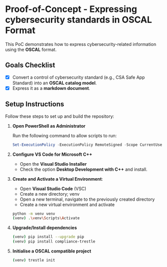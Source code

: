 # Proof-of-Concept - Expressing cybersecurity standards in OSCAL Format

This PoC demonstrates how to express cybersecurity-related information using the **OSCAL** format.

## Goals Checklist

- [x] Convert a control of cybersecurity standard (e.g., CSA Safe App Standard) into an **OSCAL catalog model**.
- [x] Express it as a **markdown document**.

## Setup Instructions

Follow these steps to set up and build the repository:

1. **Open PowerShell as Administrator**

    Run the following command to allow scripts to run:

    ```powershell
    Set-ExecutionPolicy -ExecutionPolicy RemoteSigned -Scope CurrentUser
    ```

2. **Configure VS Code for Microsoft C++**
   - Open the **Visual Studio Installer**
   - Check the option **Desktop Development with C++** and install.

3. **Create and Activate a Virtual Environment**:
   - Open **Visual Studio Code** (VSC)
   - Create a new directory; venv
   - Open a new terminal, navigate to the previously created directory 
   - Create a new virtual environment and activate

    ```bash
    python -m venv venv
    (venv) .\venv\Scripts\Activate
    ```

4. **Upgrade/Install dependencies**

     ```bash
     (venv) pip install --upgrade pip
     (venv) pip install compliance-trestle
     ```

7. **Initialise a OSCAL compatible project**

     ```bash
     (venv) trestle init
     ```
